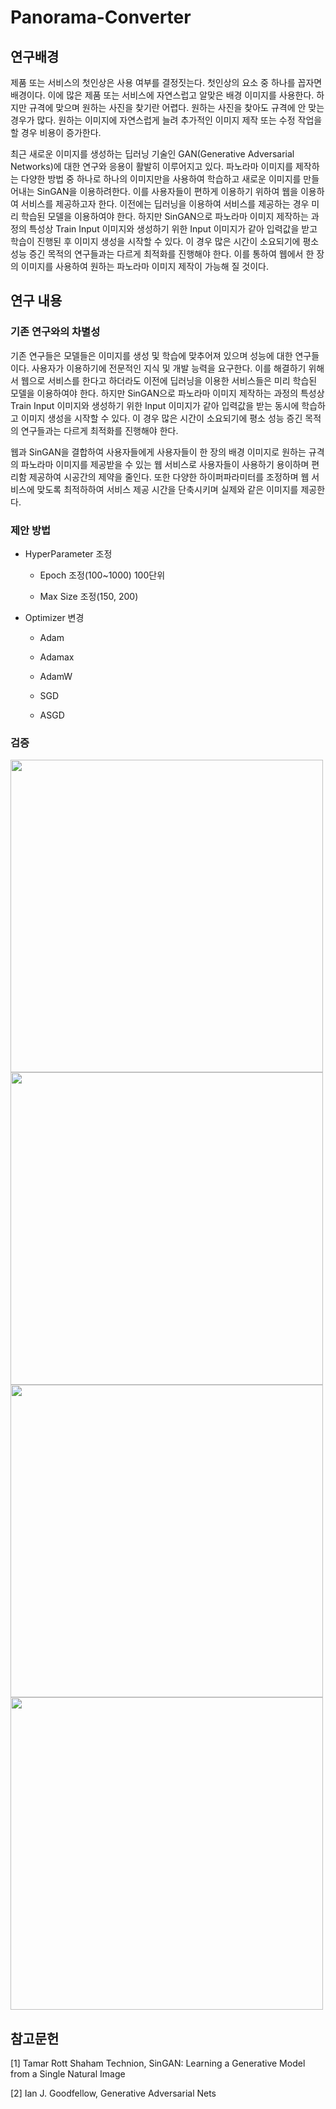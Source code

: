 # Panorama-Converter

## 연구배경

제품 또는 서비스의 첫인상은 사용 여부를 결정짓는다. 첫인상의 요소 중 하나를 꼽자면 배경이다. 이에 많은 제품 또는 서비스에 자연스럽고 알맞은 배경 이미지를 사용한다. 하지만 규격에 맞으며 원하는 사진을 찾기란 어렵다. 원하는 사진을 찾아도 규격에 안 맞는 경우가 많다. 원하는 이미지에 자연스럽게 늘려 추가적인 이미지 제작 또는 수정 작업을 할 경우 비용이 증가한다.

최근 새로운 이미지를 생성하는 딥러닝 기술인 GAN(Generative Adversarial Networks)에 대한 연구와 응용이 활발히 이루어지고 있다. 파노라마 이미지를 제작하는 다양한 방법 중 하나로 하나의 이미지만을 사용하여 학습하고 새로운 이미지를 만들어내는 SinGAN을 이용하려한다. 이를 사용자들이 편하게 이용하기 위하여 웹을 이용하여 서비스를 제공하고자 한다. 이전에는 딥러닝을 이용하여 서비스를 제공하는 경우 미리 학습된 모델을 이용하여야 한다. 하지만 SinGAN으로 파노라마 이미지 제작하는 과정의 특성상 Train Input 이미지와 생성하기 위한 Input 이미지가 같아 입력값을 받고 학습이 진행된 후 이미지 생성을 시작할 수 있다. 이 경우 많은 시간이 소요되기에 평소 성능 증긴 목적의 연구들과는 다르게 최적화를 진행해야 한다. 이를 통하여 웹에서 한 장의 이미지를 사용하여 원하는 파노라마 이미지 제작이 가능해 질 것이다.


## 연구 내용

### 기존 연구와의 차별성

기존 연구들은 모델들은 이미지를 생성 및 학습에 맞추어져 있으며 성능에 대한 연구들이다. 사용자가 이용하기에 전문적인 지식 및 개발 능력을 요구한다. 이를 해결하기 위해서 웹으로 서비스를 한다고 하더라도 이전에 딥러닝을 이용한 서비스들은 미리 학습된 모델을 이용하여야 한다. 하지만 SinGAN으로 파노라마 이미지 제작하는 과정의 특성상 Train Input 이미지와 생성하기 위한 Input 이미지가 같아 입력값을 받는 동시에 학습하고 이미지 생성을 시작할 수 있다. 이 경우 많은 시간이 소요되기에 평소 성능 증긴 목적의 연구들과는 다르게 최적화를 진행해야 한다.

웹과 SinGAN을 결합하여 사용자들에게 사용자들이 한 장의 배경 이미지로 원하는 규격의 파노라마 이미지를 제공받을 수 있는 웹 서비스로 사용자들이 사용하기 용이하며 편리함 제공하여 시공간의 제약을 줄인다. 또한 다양한 하이퍼파라미터를 조정하며 웹 서비스에 맞도록 최적하하여 서비스 제공 시간을 단축시키며 실제와 같은 이미지를 제공한다.

### 제안 방법

  - HyperParameter 조정
  
    - Epoch 조정(100~1000) 100단위
  
    - Max Size 조정(150, 200)
  
  - Optimizer 변경
  
    - Adam
    
    - Adamax
    
    - AdamW
    
    - SGD
    
    - ASGD
    
### 검증
<img src="https://user-images.githubusercontent.com/77095298/205572409-2e8ced17-6188-4d80-acad-66d203a8f362.png" width="500" height="500">
<img src="https://user-images.githubusercontent.com/77095298/205572431-58f9e53e-6862-4fad-9d90-553276cc5a49.png" width="500" height="500">
<img src="https://user-images.githubusercontent.com/77095298/205572452-aacfec80-8a3a-43fd-9042-7a42c6bc89ae.png" width="500" height="500">
<img src="https://user-images.githubusercontent.com/77095298/205572467-49710e16-fe9b-47c8-99fd-7db33c79dabc.png" width="500" height="500">

## 참고문헌

  [1] Tamar Rott Shaham Technion, SinGAN: Learning a Generative Model from a Single Natural Image

  [2] Ian J. Goodfellow, Generative Adversarial Nets

